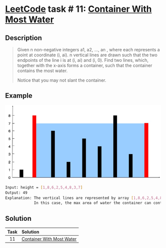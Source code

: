 # [LeetCode][leetcode] task # 11: [Container With Most Water][task]

Description
-----------

> Given n non-negative integers a1, a2, ..., an ,
> where each represents a point at coordinate (i, ai).
> n vertical lines are drawn such that the two endpoints
> of the line i is at (i, ai) and (i, 0).
> Find two lines, which, together with the x-axis forms a container,
> such that the container contains the most water.
> 
> Notice that you may not slant the container.

Example
-------

![container.png](image/container.png)

```sh
Input: height = [1,8,6,2,5,4,8,3,7]
Output: 49
Explanation: The vertical lines are represented by array [1,8,6,2,5,4,8,3,7].
             In this case, the max area of water the container can contain is 49.
```

Solution
--------

| Task | Solution                              |
|:----:|:--------------------------------------|
|  11  | [Container With Most Water][solution] |


[leetcode]: <http://leetcode.com/>
[task]: <https://leetcode.com/problems/container-with-most-water/>
[solution]: <https://github.com/wellaxis/praxis-leetcode/blob/main/src/main/java/com/witalis/praxis/leetcode/task/h1/p11/option/Practice.java>
